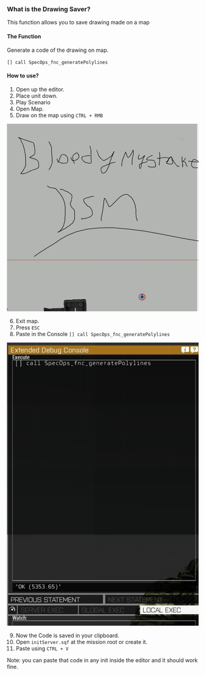 ### What is the Drawing Saver?
This function allows you to save drawing made on a map


#### The Function
Generate a code of the drawing on map.

``[] call SpecOps_fnc_generatePolylines``

#### How to use?
1. Open up the editor.
1. Place unit down.
1. Play Scenario
1. Open Map.
1. Draw on the map using ``CTRL + RMB``

![](https://raw.githubusercontent.com/Broken-Skull-Mods/BSM.Common/main/doc_assets/map_drawing/5.jpg)

6. Exit map.
1. Press ``ESC``
1. Paste in the Console ``[] call SpecOps_fnc_generatePolylines``

![](https://raw.githubusercontent.com/Broken-Skull-Mods/BSM.Common/main/doc_assets/map_drawing/4.jpg)

9. Now the Code is saved in your clipboard.
10. Open ``initServer.sqf`` at the mission root or create it.
11. Paste using ``CTRL + V``

Note: you can paste that code in any init inside the editor and it should work fine.